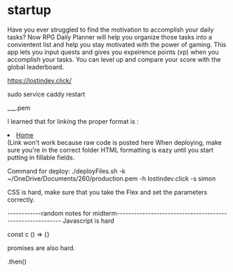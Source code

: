 # startup

Have you ever struggled to find the motivation to accomplish your daily tasks?
Now RPG Daily Planner will help you organize those tasks into a convientent list and help you stay motivated with the power of gaming. This app lets you input quests and gives you expeirence points (xp) when you accomplish your tasks. You can level up and compare your score with the global leaderboard.

https://lostindev.click/

sudo service caddy restart

___.pem

I learned that for linking the proper format is : <li><a href="index.html">Home</a></li> (Link won't work because raw code is posted here
When deploying, make sure you're in the correct folder
HTML formatting is eazy until you start putting in fillable fields.

Command for deploy: ./deployFiles.sh -k ~/OneDrive/Documents/260/production.pem -h lostindev.click -s simon

CSS is hard, make sure that you take the Flex and set the parameters correctly.

------------random notes for midterm----------------------------------------------------------
Javascript is hard

const c () => {}

promises are also hard.

.then()

